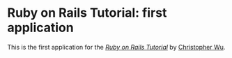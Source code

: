 # Ruby on Rails Tutorial: first application

This is the first application for the
[*Ruby on Rails Tutorial*](http://railstutorial.org/)
by [Christopher Wu](http://christopherzwu.com/).